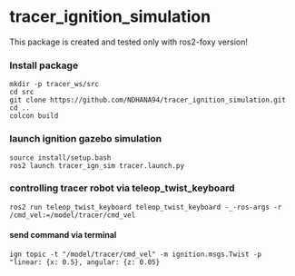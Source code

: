 # tracer_ignition_simulation

This package is created and tested only with ros2-foxy version!

### Install package
```
mkdir -p tracer_ws/src
cd src
git clone https://github.com/NDHANA94/tracer_ignition_simulation.git
cd ..
colcon build
```

### launch ignition gazebo simulation
```
source install/setup.bash
ros2 launch tracer_ign_sim tracer.launch.py
```

### controlling tracer robot via teleop_twist_keyboard
```
ros2 run teleop_twist_keyboard teleop_twist_keyboard -_-ros-args -r /cmd_vel:=/model/tracer/cmd_vel
```
#### send command via terminal
```
ign topic -t "/model/tracer/cmd_vel" -m ignition.msgs.Twist -p "linear: {x: 0.5}, angular: {z: 0.05}
```
